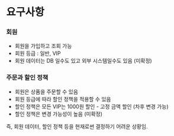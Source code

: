 요구사항
=======

### 회원
* 회원을 가입하고 조회 가능
* 회원 등급 : 일반, VIP
* 회원 데이터는 DB 일수도 있고 외부 시스템일수도 있음 (미확정)

### 주문과 할인 정책
* 회원은 상품을 주문할 수 있음
* 회원 등급에 따라 할인 정책을 적용할 수 있음
* 할인 정책은 모든 VIP는 1000원 할인 - 고정 금액 할인 (차후 변경 가능)
* 할인 정책은 변경 가능성이 높음 (미확정)

즉, 회원 데이터, 할인 정책 등을 현재로썬 결정하기 어려운 상황임.
